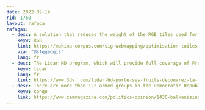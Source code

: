 ```yaml
---
date: 2022-02-14
rid: 1760
layout: rafaga
rafagas:
  - desc: A solution that reduces the weight of the RGB tiles used for dynamic shading on online maps by 60% with Mapbox GL JS and soon with MapLibre GL
    keyw: RGB
    link: https://makina-corpus.com/sig-webmapping/optimisation-tuiles-mnt-rgb-ombrage-dynamique-mapbox-gl-maplibre-gl
    via: "@sfggeogis"
    lang: fr
  - desc: The Lidar HD program, which will provide full coverage of France in a short time with free access and authorized commercial use, explained with examples and tools for data exploitation
    keyw: lidar
    lang: fr
    link: https://www.3dvf.com/lidar-hd-porte-ses-fruits-decouvrez-la-france-en-3d-grace-a-lign/
  - desc: There are more than 122 armed groups in the Democratic Republic of the Congo that have been balancing the territory for geopolitical purposes since 1996, and especially since 2014
    keyw: congo
    link: https://www.zammagazine.com/politics-opinion/1435-balkanising-the-drc
---
```

